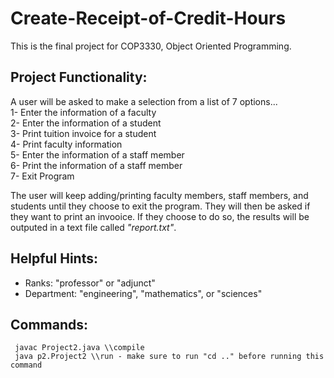 # **Create-Receipt-of-Credit-Hours**

This is the final project for COP3330, Object Oriented Programming.

## Project Functionality:
 A user will be asked to make a selection from a list of 7 options...  
 1- Enter the information of a faculty  
 2- Enter the information of a student  
 3- Print tuition invoice for a student  
 4- Print faculty information  
 5- Enter the information of a staff member  
 6- Print the information of a staff member  
 7- Exit Program  

 The user will keep adding/printing faculty members, staff members, and students until they choose to exit the program. They will then be asked if they want to print an invooice. If they choose to do so, the results will be outputed in a text file called _"report.txt"_. 

## Helpful Hints:
 - Ranks: "professor" or "adjunct"
 - Department: "engineering", "mathematics", or "sciences"

## Commands:
```
 javac Project2.java \\compile
 java p2.Project2 \\run - make sure to run "cd .." before running this command
```
